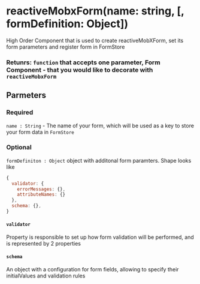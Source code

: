 # reactiveMobxForm(name: string, [, formDefinition: Object])

High Order Component that is used to create reactiveMobXForm, set its form parameters and register form in FormStore

### Retunrs: `function` that accepts one parameter, Form Component - that you would like to decorate with `reactiveMobxForm`

## Parmeters

### Required

`name : String` - The name of your form, which will be used as a key to store your form data in `FormStore`

### Optional

`formDefiniton : Object` object with additonal form paramters. Shape looks like

```javascript
{
  validator: {
    errorMessages: {},
    attributeNames: {}
  },
  schema: {},
}
```
#### `validator`

Property is responsible to set up how form validation will be performed, and is represented by 2 properties


#### `schema`

An object with a configuration for form fields, allowing to specify their initialValues and validation rules